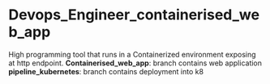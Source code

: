# Devops_Engineer_containerised_web_app
High programming tool that runs in a Containerized environment exposing at http endpoint.
**Containerised_web_app**: branch contains web application 
**pipeline_kubernetes**: branch contains deployment into k8
